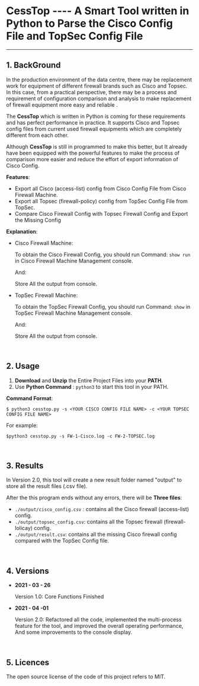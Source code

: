 

#  CessTop ---- A Smart Tool written in Python to Parse the Cisco Config File and TopSec Config File 

---

## 1. BackGround

In the production environment of the data centre, there may be replacement work for equipment of different firewall brands such as Cisco and Topsec. In this case, from a practical perspective, there may be a process and requirement of configuration comparison and analysis to make replacement of firewall equipment more easy and reliable .

The **CessTop** which is written in Python is coming for these requirements and has perfect performance in practice. It supports Cisco and Topsec config files from current used firewall equipments which are completely different from each other.

Although **CessTop** is still in programmed to make this better, but It already have been equipped with the powerful features to make the process of comparison more easier and reduce the effort of export information of Cisco Config.

**Features**:

+ Export all Cisco (access-list) config from Cisco Config File from Cisco Firewall Machine.
+ Export all Topsec (firewall-policy) config from TopSec Config File from TopSec.
+ Compare Cisco Firewall Config with Topsec Firewall Config and Export the Missing Config

**Explanation**:

+ Cisco Firewall Machine:

  To obtain the Cisco Firewall Config, you should run Command: `show run` in Cisco Firewall Machine Management console.

  And:

  Store All the output from console.

+ TopSec Firewall Machine:

  To obtain the TopSec Firewall Config, you should run Command: `show` in TopSec Firewall Machine Management console.

  And:

  Store All the output from console.

<br>

## 2. Usage

1. **Download** and **Unzip** the Entire Project Files into your **PATH**.
2. Use **Python Command** : `python3` to start this tool in your PATH.

**Command Format**:

```shell
$ python3 cesstop.py -s <YOUR CISCO CONFIG FILE NAME> -c <YOUR TOPSEC CONFIG FILE NAME>
```

For example:

```shell
$python3 cesstop.py -s FW-1-Cisco.log -c FW-2-TOPSEC.log
```

<br>

## 3. Results

In Version 2.0, this tool will create a new result folder named "output" to store all the result files (.csv file).

After the this program ends without any errors, there will be **Three files**:

+ `./output/cisco_config.csv` :  contains all the Cisco firewall (access-list) config.
+ `./output/topsec_config.csv`: contains all the Topsec firewall (firewall-lolicay) config.
+ `./output/result.csv`:  contains all the missing Cisco firewall config compared with the TopSec Config file.

<br>

## 4. Versions

+ **2021 - 03 - 26**   

  Version 1.0:  Core Functions Finished

+ **2021 - 04 -01**

  Version 2.0:  Refactored all the code, implemented the multi-process feature for the tool, and improved the overall operating performance, And some improvements to the console display.

<br>

## 5. Licences

The open source license of the code of this project refers to MIT.






